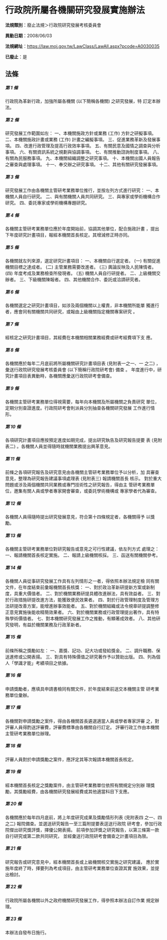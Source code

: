 # 行政院所屬各機關研究發展實施辦法

**法規類別**：廢止法規＞行政院研究發展考核委員會

**異動日期**：2008/06/03  

**法規網址**：https://law.moj.gov.tw/LawClass/LawAll.aspx?pcode=A0030035

**已廢止**：是



## 法條
##### 第 1 條
行政院為革新行政，加強所屬各機關 (以下簡稱各機關) 之研究發展，特
訂定本辦法。

##### 第 2 條
研究發展工作範圍如左：
一、本機關施政方針或業務 (工作) 方針之研擬事項。
二、本機關施政計畫或業務 (工作) 計畫之編擬事項。
三、促進業務革新及發展事項。
四、改進行政管理及提高行政效率事項。
五、有關民意及國情之調查與分析事項。
六、有關資訊系統之規劃與協調事項。
七、有關推動諮詢制度事項。
八、有關為民服務事項。
九、本機關組織調整之研究事項。
十、本機關出國人員報告之審查與處理事項。
十一、奉交辦之研究事項。
十二、其他有關研究發展事項。

##### 第 3 條
研究發展工作由各機關主管研考業務單位推行，並按左列方式進行研究：
一、本機關人員自行研究。
二、與有關機關人員共同研究。
三、與專家或學術機構合作研究。
四、委託專家或學術機構專題研究。


##### 第 4 條
各機關主管研考業務單位應於年度開始前，協調其他單位，配合施政計畫
，提出下年度研究計畫項目，報經本機關首長核定。其增減修正時亦同。

##### 第 5 條
各機關就左列來源，選定研究計畫項目：
一、本機關自行選定者。
 (一) 有關促進機關目標之達成者。
 (二) 主管業務需要改進者。
 (三) 輿論反映及人民陳情者。
 (四) 年度考成及業務檢查所發現者。
 (五) 機關人員自行研提者。
二、上級機關交辦者。
三、下級機關陳報者。
四、其他機關合作、委託或洽請研究者。


##### 第 6 條
各機關選定之研究計畫項目，如涉及兩個機關以上權責，非本機關所能單
獨進行者，應會同有關機關共同研究，或報由上級機關指定機關專案研究
。

##### 第 7 條
經核定之研究計畫項目，其經費在本機關相關業務經費或研考經費項下支
應。

##### 第 8 條
各機關應於每年二月底前將所屬機關研究計畫項目表 (見附表一之一、一
之二) ，彙送行政院研究發展考核委員會 (以下簡稱行政院研考會) 備查
。
年度進行中，研究計畫項目表異動時，各機關應彙送行政院研考會備查。

##### 第 9 條
各機關主管研考業務單位得視需要，每年向本機關及所屬機關之負責研究
單位，定期分別查證進度。行政院研考會則派員分別抽查各機關研究發展
工作進行情形。

##### 第 10 條
各項研究計畫項目應按預定進度如期完成，提出研究執告及研究報告提要
表 (見附表二) 。各機關人員並得隨時就機關業務提出興革意見。

##### 第 11 條
前條之各項研究報告及研究意見由各機關主管研考業務單位予以分析，加
具審查意見，整理為研究報告建議事項處理表 (見附表三) 報請機關首長
核示。
對於重大問題或涉及兩個機關共同業務或專門技術性之研究報告，得由主
管研考業務單位，邀集有關人員或學者專家開會審查，或委託學術機構或
專家學者代為審查。

##### 第 12 條
各機關人員得隨時提出研究發展意見，符合第十四條規定者，各機關得予
以獎勵。

##### 第 13 條
各機關主管研考業務單位對研究報告或意見之可行性建議，依左列方式
處理之：
一、報請機關首長核定實施。
二、報請上級機關核採。
三、函送有關機關參考。


##### 第 14 條
各機關人員從事研究發展工作具有左列情形之一者，得依照本辦法規定檢
同有關文件，在年度結束前彙報機關首長核獎：
一、對於政治革新研提新方案或新制度，具重大價值者。
二、對於機關業務研提具體改進辦法，具有效益者。
三、對於行政措施研提改進方法，能獲致便民效果者。
四、對於行政管理制度及管理方法研提改善方案，能增進辦事效能者。
五、對於機關組織或法令規章研提調整修正意見實施後能收精簡效果者。
六、對於機關業務或行政管理提出著作，具有特殊學術價值者。
七、對本機關研究發展工作之推動，有顯著成效者。
八、其他研究發明，有益於機關業務及行政革新者。


##### 第 15 條
前條所稱之獎勵如左：
一、嘉獎、記功、記大功或發給獎金。
二、調升職務、保送進修或公開表揚。
三、對具有特殊價值之研究著作予以贊助出版。
四、列為個人「學識才能」考績項目之依據。


##### 第 16 條
申請獎勵者，應填具申請書檢同有關文件，於年度結束前送交本機關主管
研考業務單位彙辦。

##### 第 17 條
各機關對申請獎勵之案件，得由各機關首長遴選適當人員或學者專家評審
之，對評審人員得酌送評審費，評審費標準由各機關自行訂定。
評審行政工作由本機關主管研考業務單位辦理。

##### 第 18 條
評審人員對於申請獎勵之案件，應評定其等次報請本機關首長核定。

##### 第 19 條
經本機關首長核定之獎勵案件，由主管研考業務單位依照有關規定分別辦
理獎勵，其獎勵經費，由各機關研究發展經費或其他適當科目下支應。

##### 第 20 條
各機關應於每年四月底前，將上年度研究成果及獎勵情形列表 (見附表四
之一、四之二) 報院備查。並選送研究報告一至三篇附提要表逕送行政院
研考會，參加行政院傑出研究獎評獎，擇優公開表揚。
前項參加評獎之研究報告，以第三條第一款自行研究或第二款共同研究，
並經彙送行政院研考會備查之計畫項目為限。

##### 第 21 條
研究報告或研究意見中，經本機關首長或上級機關核交實施之研究建議，
應於實施年度終了時，擇要列為考成項目，由主管研考業務單位查證其實
施效果，並提出檢討。

##### 第 22 條
行政院所屬各機關以外之政府機關研究發展工作，得參照本辦法自訂作業
規定辦理。

##### 第 23 條
本辦法自發布日施行。


